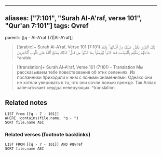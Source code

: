 
---
aliases: ["7:101", "Surah Al-A'raf, verse 101", "Qur'an 7:101"]
tags: Qvref
---

parent:: [[q - Al-A'raf (7)|Al-A'raf]]

> [!arabic]+ Surah Al-A'raf, Verse 101 (7:101)
> <span class="quran-arabic">تِلْكَ ٱلْقُرَىٰ نَقُصُّ عَلَيْكَ مِنْ أَنۢبَآئِهَا ۚ وَلَقَدْ جَآءَتْهُمْ رُسُلُهُم بِٱلْبَيِّنَـٰتِ فَمَا كَانُوا۟ لِيُؤْمِنُوا۟ بِمَا كَذَّبُوا۟ مِن قَبْلُ ۚ كَذَٰلِكَ يَطْبَعُ ٱللَّهُ عَلَىٰ قُلُوبِ ٱلْكَـٰفِرِينَ</span>
^arabic

> [!translation]+ Surah Al-A'raf, Verse 101 (7:101) - Translation
> Мы рассказываем тебе повествования об этих селениях. Их посланники приходили к ним с ясными знамениями. Однако они не хотели уверовать в то, что они сочли ложью прежде. Так Аллах запечатывает сердца неверующих.
^translation



## Related notes
```dataview
LIST from [[q - 7 - 101]]
WHERE !contains(file.name, "q - ")
SORT file.name ASC
```

### Related verses (footnote backlinks)
```dataview
LIST FROM [[q - 7 - 101]] AND #Qvref
SORT file.name ASC
```

